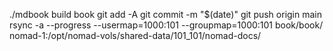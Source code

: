./mdbook build book
git add -A
git commit -m "$(date)"
git push origin main
rsync -a --progress --usermap=1000:101 --groupmap=1000:101 book/book/ nomad-1:/opt/nomad-vols/shared-data/101_101/nomad-docs/
